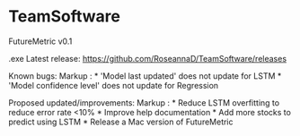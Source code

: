 # TeamSoftware 

FutureMetric v0.1

.exe Latest release: https://github.com/RoseannaD/TeamSoftware/releases

Known bugs:
Markup : * 'Model last updated' does not update for LSTM
         * 'Model confidence level' does not update for Regression
         
Proposed updated/improvements:
Markup : * Reduce LSTM overfitting to reduce error rate <10%
         * Improve help documentation
         * Add more stocks to predict using LSTM
         * Release a Mac version of FutureMetric

 
